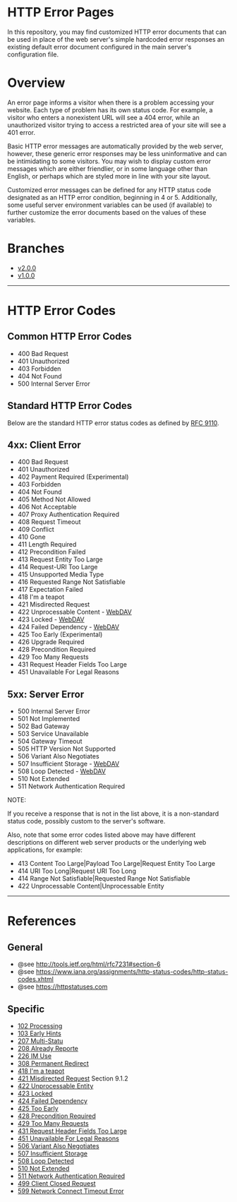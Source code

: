 HTTP Error Pages 
================

In this repository, you may find customized HTTP error documents that can be 
used in place of the web server's simple hardcoded error responses an existing 
default error document configured in the main server's configuration file.

# Overview

An error page informs a visitor when there is a problem accessing your website. 
Each type of problem has its own status code. For example, a visitor who enters
a nonexistent URL will see a 404 error, while an unauthorized visitor trying to 
access a restricted area of your site will see a 401 error.

Basic HTTP error messages are automatically provided by the web server, however,
these generic error responses may be less uninformative and can be intimidating 
to some visitors. You may wish to display custom error messages which are either 
friendlier, or in some language other than English, or perhaps which are styled 
more in line with your site layout.

Customized error messages can be defined for any HTTP status code designated as 
an HTTP error condition, beginning in 4 or 5. Additionally, some useful server 
environment variables can be used (if available) to further customize the error 
documents based on the values of these variables.

# Branches

  - [v2.0.0](https://github.com/mikeotizels/httperrorpages/tree/2.0.0)
  - [v1.0.0](https://github.com/mikeotizels/httperrorpages/tree/1.0.0)

-------------------------------------------------------------------------------

# HTTP Error Codes

## Common HTTP Error Codes

  - 400 Bad Request
  - 401 Unauthorized
  - 403 Forbidden
  - 404 Not Found
  - 500 Internal Server Error

## Standard HTTP Error Codes

Below are the standard HTTP error status codes as defined by [RFC 9110][1]. 

4xx: Client Error
-----------------

  - 400 Bad Request
  - 401 Unauthorized
  - 402 Payment Required (Experimental)
  - 403 Forbidden
  - 404 Not Found
  - 405 Method Not Allowed
  - 406 Not Acceptable
  - 407 Proxy Authentication Required
  - 408 Request Timeout
  - 409 Conflict
  - 410 Gone
  - 411 Length Required
  - 412 Precondition Failed
  - 413 Request Entity Too Large
  - 414 Request-URI Too Large
  - 415 Unsupported Media Type
  - 416 Requested Range Not Satisfiable
  - 417 Expectation Failed
  - 418 I'm a teapot
  - 421 Misdirected Request
  - 422 Unprocessable Content - [WebDAV][2]
  - 423 Locked - [WebDAV][2]
  - 424 Failed Dependency - [WebDAV][2]
  - 425 Too Early (Experimental)
  - 426 Upgrade Required
  - 428 Precondition Required
  - 429 Too Many Requests
  - 431 Request Header Fields Too Large
  - 451 Unavailable For Legal Reasons

5xx: Server Error
-----------------

  - 500 Internal Server Error
  - 501 Not Implemented
  - 502 Bad Gateway
  - 503 Service Unavailable
  - 504 Gateway Timeout
  - 505 HTTP Version Not Supported
  - 506 Variant Also Negotiates
  - 507 Insufficient Storage - [WebDAV][2]
  - 508 Loop Detected - [WebDAV][2]
  - 510 Not Extended
  - 511 Network Authentication Required

  [1]: https://httpwg.org/specs/rfc9110.html#overview.of.status.codes
  [2]: https://developer.mozilla.org/en-US/docs/Glossary/WebDAV

NOTE:

If you receive a response that is not in the list above, it is a non-standard 
status code, possibly custom to the server's software. 

Also, note that some error codes listed above may have different descriptions on 
different web server products or the underlying web applications, for example:

 * 413 Content Too Large|Payload Too Large|Request Entity Too Large
 * 414 URI Too Long|Request URI Too Long
 * 414 Range Not Satisfiable|Requested Range Not Satisfiable
 * 422 Unprocessable Content|Unprocessable Entity

-------------------------------------------------------------------------------

# References

## General

 * @see http://tools.ietf.org/html/rfc7231#section-6
 * @see https://www.iana.org/assignments/http-status-codes/http-status-codes.xhtml
 * @see https://httpstatuses.com

## Specific

 - [102 Processing](http://www.iana.org/go/rfc2518)
 - [103 Early Hints](http://www.ietf.org/rfc/rfc8297.txt)
 - [207 Multi-Statu](http://www.iana.org/go/rfc4918)
 - [208 Already Reporte](http://www.iana.org/go/rfc5842)
 - [226 IM Use](http://www.ietf.org/rfc/rfc3229.txt)
 - [308 Permanent Redirect](http://www.ietf.org/rfc/rfc7238.txt)
 - [418 I'm a teapot](http://www.ietf.org/rfc/rfc2324.txt)
 - [421 Misdirected Request](http://www.iana.org/go/rfc7540) Section 9.1.2
 - [422 Unprocessable Entity](http://www.iana.org/go/rfc4918)
 - [423 Locked](http://www.iana.org/go/rfc4918)
 - [424 Failed Dependency](http://www.iana.org/go/rfc4918)
 - [425 Too Early](https://datatracker.ietf.org/doc/draft-ietf-httpbis-replay)
 - [428 Precondition Required](http://www.ietf.org/rfc/rfc6585.txt)
 - [429 Too Many Requests](http://www.ietf.org/rfc/rfc6585.txt)
 - [431 Request Header Fields Too Large](http://www.ietf.org/rfc/rfc6585.txt)
 - [451 Unavailable For Legal Reasons](http://tools.ietf.org/html/rfc7725)
 - [506 Variant Also Negotiates](http://www.ietf.org/rfc/rfc2295.txt)
 - [507 Insufficient Storage](http://www.iana.org/go/rfc4918)
 - [508 Loop Detected](http://www.iana.org/go/rfc5842)
 - [510 Not Extended](http://www.ietf.org/rfc/rfc2774.txt)
 - [511 Network Authentication Required](http://www.ietf.org/rfc/rfc6585.txt)
 - [499 Client Closed Request](http://lxr.nginx.org/source/src/http/ngx_http_request.h#0133)
 - [599 Network Connect Timeout Error](https://httpstatuses.com/599)
